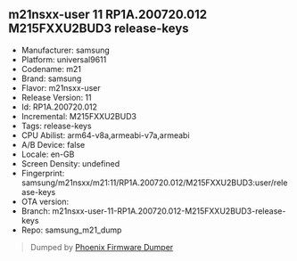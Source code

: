 ## m21nsxx-user 11 RP1A.200720.012 M215FXXU2BUD3 release-keys
- Manufacturer: samsung
- Platform: universal9611
- Codename: m21
- Brand: samsung
- Flavor: m21nsxx-user
- Release Version: 11
- Id: RP1A.200720.012
- Incremental: M215FXXU2BUD3
- Tags: release-keys
- CPU Abilist: arm64-v8a,armeabi-v7a,armeabi
- A/B Device: false
- Locale: en-GB
- Screen Density: undefined
- Fingerprint: samsung/m21nsxx/m21:11/RP1A.200720.012/M215FXXU2BUD3:user/release-keys
- OTA version: 
- Branch: m21nsxx-user-11-RP1A.200720.012-M215FXXU2BUD3-release-keys
- Repo: samsung_m21_dump


>Dumped by [Phoenix Firmware Dumper](https://github.com/DroidDumps/phoenix_firmware_dumper)
